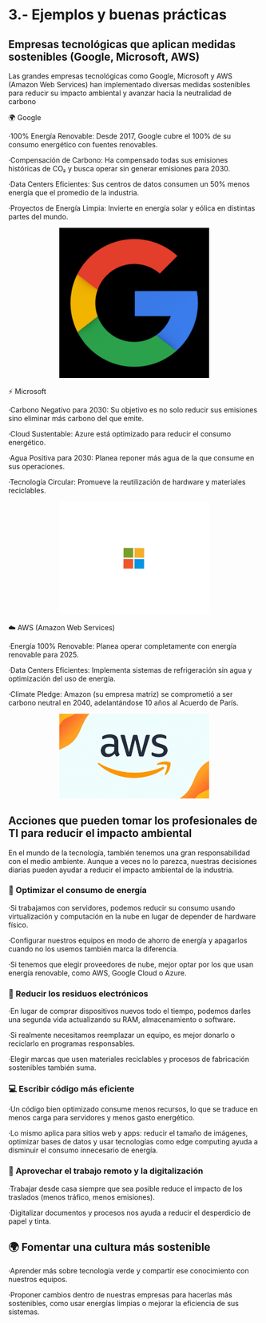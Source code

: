 # 3.- Ejemplos y buenas prácticas

## Empresas tecnológicas que aplican medidas sostenibles (Google, Microsoft, AWS)

Las grandes empresas tecnológicas como Google, Microsoft y AWS (Amazon Web Services) han implementado diversas medidas sostenibles para reducir su impacto ambiental y avanzar hacia la neutralidad de carbono

🌍 Google

  ·100% Energía Renovable: Desde 2017, Google cubre el 100% de su consumo energético con fuentes renovables.
  
  ·Compensación de Carbono: Ha compensado todas sus emisiones históricas de CO₂ y busca operar sin generar emisiones para 2030.
  
  ·Data Centers Eficientes: Sus centros de datos consumen un 50% menos energía que el promedio de la industria.
  
  ·Proyectos de Energía Limpia: Invierte en energía solar y eólica en distintas partes del mundo.

<p align="center">
  <img src="/img/google.gif" alt="si" width="300">
</p>

⚡ Microsoft

  ·Carbono Negativo para 2030: Su objetivo es no solo reducir sus emisiones sino eliminar más carbono del que emite.
  
  ·Cloud Sustentable: Azure está optimizado para reducir el consumo energético.
  
  ·Agua Positiva para 2030: Planea reponer más agua de la que consume en sus operaciones.
  
  ·Tecnología Circular: Promueve la reutilización de hardware y materiales reciclables.

<p align="center">
  <img src="/img/microsoft.gif" alt="si" width="300">
</p>

☁️ AWS (Amazon Web Services)

  ·Energía 100% Renovable: Planea operar completamente con energía renovable para 2025.
  
  ·Data Centers Eficientes: Implementa sistemas de refrigeración sin agua y optimización del uso de energía.
  
  ·Climate Pledge: Amazon (su empresa matriz) se comprometió a ser carbono neutral en 2040, adelantándose 10 años al Acuerdo de París.

<p align="center">
  <img src="/img/aws.gif" alt="si" width="300">
</p>

## Acciones que pueden tomar los profesionales de TI para reducir el impacto ambiental

En el mundo de la tecnología, también tenemos una gran responsabilidad con el medio ambiente. Aunque a veces no lo parezca, nuestras decisiones diarias pueden ayudar a reducir el impacto ambiental de la industria.

### 🌱 Optimizar el consumo de energía

  ·Si trabajamos con servidores, podemos reducir su consumo usando virtualización y computación en la nube en lugar de depender de hardware físico.
  
  ·Configurar nuestros equipos en modo de ahorro de energía y apagarlos cuando no los usemos también marca la diferencia.
  
  ·Si tenemos que elegir proveedores de nube, mejor optar por los que usan energía renovable, como AWS, Google Cloud o Azure.

### 🔄 Reducir los residuos electrónicos

  ·En lugar de comprar dispositivos nuevos todo el tiempo, podemos darles una segunda vida actualizando su RAM, almacenamiento o software.
    
  ·Si realmente necesitamos reemplazar un equipo, es mejor donarlo o reciclarlo en programas responsables.
  
  ·Elegir marcas que usen materiales reciclables y procesos de fabricación sostenibles también suma.

### 💻 Escribir código más eficiente

  ·Un código bien optimizado consume menos recursos, lo que se traduce en menos carga para servidores y menos gasto energético.
    
  ·Lo mismo aplica para sitios web y apps: reducir el tamaño de imágenes, optimizar bases de datos y usar tecnologías como edge computing ayuda a disminuir el consumo      innecesario de energía.

### 🚀 Aprovechar el trabajo remoto y la digitalización

  ·Trabajar desde casa siempre que sea posible reduce el impacto de los traslados (menos tráfico, menos emisiones).
    
  ·Digitalizar documentos y procesos nos ayuda a reducir el desperdicio de papel y tinta.

## 🌍 Fomentar una cultura más sostenible

  ·Aprender más sobre tecnología verde y compartir ese conocimiento con nuestros equipos.
    
  ·Proponer cambios dentro de nuestras empresas para hacerlas más sostenibles, como usar energías limpias o mejorar la eficiencia de sus sistemas.

